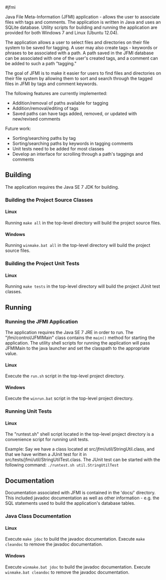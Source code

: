 #jfmi

Java File Meta-Information (JFMI) application - allows the user to associate 
files with tags and comments. The application is written in Java and uses an
SQLite database. Utility scripts for building and running the application are
provided for both Windows 7 and Linux (Ubuntu 12.04).

The application allows a user to select files and directories on their file
system to be saved for tagging. A user may also create tags - keywords or phrases
to be associated with a path. A path saved in the JFMI database can be associated
with one of the user's created tags, and a comment can be added to such a
path "tagging."

The goal of JFMI is to make it easier for users to find files and directories on
their file system by allowing them to sort and search through the tagged files 
in JFMI by tags and comment keywords.

The following features are currently implemented:
* Addition/removal of paths available for tagging
* Addition/removal/editing of tags
* Saved paths can have tags added, removed, or updated with new/revised comments 

Future work:
* Sorting/searching paths by tag
* Sorting/searching paths by keywords in tagging comments
* Unit tests need to be added for most classes
* Develop an interface for scrolling through a path's taggings and comments


## Building
The application requires the Java SE 7 JDK for building.

### Building the Project Source Classes
#### Linux
Running `make all` in the top-level directory will build the project source files.

#### Windows 
Running `winmake.bat all` in the top-level directory will build the project source 
files.

### Building the Project Unit Tests
#### Linux 
Running `make tests` in the top-level directory will build the project JUnit
test classes.


## Running
### Running the JFMI Application
The application requires the Java SE 7 JRE in order to run. The 
"jfmi/control/JFMIMain" class contains the `main()` method for starting the
application. The utility shell scripts for running the application will pass 
JFMIMain to the java launcher and set the classpath to the appropriate value.

#### Linux
Execute the `run.sh` script in the top-level project directory.

#### Windows
Execute the `winrun.bat` script in the top-level project directory.

### Running Unit Tests
#### Linux
The "runtest.sh" shell script located in the top-level project directory is
a convenience script for running unit tests.

Example:
Say we have a class located at src/jfmi/util/StringUtil.class, and that we have
written a JUnit test for it in src/tests/jfmi/util/StringUtilTest.class. The JUnit
test can be started with the following command:
`./runtest.sh util.StringUtilTest`


## Documentation
Documentation associated with JFMI is contained in the 'docs/' directory. This
included javadoc documentation as well as other information - e.g. the SQL
statements used to build the application's database tables.

### Java Class Documentation
#### Linux
Execute `make jdoc` to build the javadoc documentation.
Execute `make cleandoc` to remove the javadoc documentation.

#### Windows
Execute `winmake.bat jdoc` to build the javadoc documentation.
Execute `winmake.bat cleandoc` to remove the javadoc documentation.


